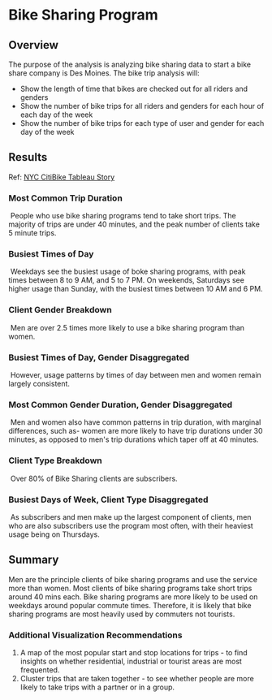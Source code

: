 # Bike Sharing Program

## Overview

The purpose of the analysis is analyzing bike sharing data to start a bike share company is Des Moines. The bike trip analysis will:
* Show the length of time that bikes are checked out for all riders and genders
* Show the number of bike trips for all riders and genders for each hour of each day of the week
* Show the number of bike trips for each type of user and gender for each day of the week

## Results

Ref: [NYC CitiBike Tableau Story](https://public.tableau.com/app/profile/nisha.venkatesh/viz/NYCCitiBikesAnalysisVenkatesh/WhattheNYCBikeSharingProgramDataTellsUs-?publish=yes)

### Most Common Trip Duration
![]()
People who use bike sharing programs tend to take short trips. The majority of trips are under 40 minutes, and the peak number of clients take 5 minute trips. 

### Busiest Times of Day
![]()
Weekdays see the busiest usage of boke sharing programs, with peak times between 8 to 9 AM, and 5 to 7 PM. On weekends, Saturdays see higher usage than Sunday, with the busiest times between 10 AM and 6 PM.

### Client Gender Breakdown
![]()
Men are over 2.5 times more likely to use a bike sharing program than women.

### Busiest Times of Day, Gender Disaggregated
![]()
However, usage patterns by times of day between men and women remain largely consistent.

### Most Common Gender Duration, Gender Disaggregated
![]()
Men and women also have common patterns in trip duration, with marginal differences, such as- women are more likely to have trip durations under 30 minutes, as opposed to men's trip durations which taper off at 40 minutes. 

### Client Type Breakdown
![]()
Over 80% of Bike Sharing clients are subscribers.

### Busiest Days of Week, Client Type Disaggregated
![]()
As subscribers and men make up the largest component of clients, men who are also subscribers use the program most often, with their heaviest usage being on Thursdays.

## Summary

Men are the principle clients of bike sharing programs and use the service more than women. Most clients of bike sharing programs take short trips around 40 mins each. Bike sharing programs are more likely to be used on weekdays around popular commute times. Therefore, it is likely that bike sharing programs are most heavily used by commuters not tourists. 

### Additional Visualization Recommendations

1. A map of the most popular start and stop locations for trips - to find insights on whether residential, industrial or tourist areas are most frequented.
2. Cluster trips that are taken together - to see whether people are more likely to take trips with a partner or in a group. 